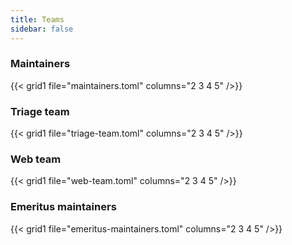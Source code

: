 ```yaml
---
title: Teams
sidebar: false
---
```


### Maintainers

{{< grid1 file="maintainers.toml" columns="2 3 4 5" />}}

### Triage team

{{< grid1 file="triage-team.toml" columns="2 3 4 5" />}}

### Web team

{{< grid1 file="web-team.toml" columns="2 3 4 5" />}}

### Emeritus maintainers

{{< grid1 file="emeritus-maintainers.toml" columns="2 3 4 5" />}}
